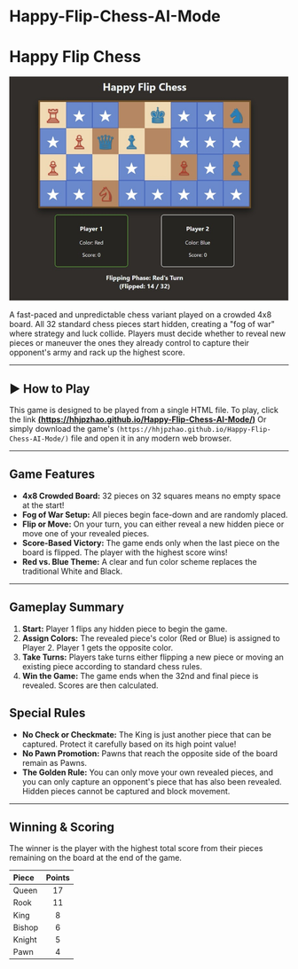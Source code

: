 # Happy-Flip-Chess-AI-Mode
# Happy Flip Chess

![Happy Flip Chess Board](https://github.com/HHJPZhao/Happy-Flip-Chess/blob/main/Happy-Flip-Chess%203.jpg)

A fast-paced and unpredictable chess variant played on a crowded 4x8 board. All 32 standard chess pieces start hidden, creating a "fog of war" where strategy and luck collide. Players must decide whether to reveal new pieces or maneuver the ones they already control to capture their opponent's army and rack up the highest score.

---

## ▶️ How to Play


This game is designed to be played from a single HTML file. To play, click the link **[(https://hhjpzhao.github.io/Happy-Flip-Chess-AI-Mode/)](https://hhjpzhao.github.io/Happy-Flip-Chess-AI-Mode/)**
Or simply download the game's `(https://hhjpzhao.github.io/Happy-Flip-Chess-AI-Mode/)` file and open it in any modern web browser.



---

## Game Features

* **4x8 Crowded Board:** 32 pieces on 32 squares means no empty space at the start!
* **Fog of War Setup:** All pieces begin face-down and are randomly placed.
* **Flip or Move:** On your turn, you can either reveal a new hidden piece or move one of your revealed pieces.
* **Score-Based Victory:** The game ends only when the last piece on the board is flipped. The player with the highest score wins!
* **Red vs. Blue Theme:** A clear and fun color scheme replaces the traditional White and Black.

---

## Gameplay Summary

1.  **Start:** Player 1 flips any hidden piece to begin the game.
2.  **Assign Colors:** The revealed piece's color (Red or Blue) is assigned to Player 2. Player 1 gets the opposite color.
3.  **Take Turns:** Players take turns either flipping a new piece or moving an existing piece according to standard chess rules.
4.  **Win the Game:** The game ends when the 32nd and final piece is revealed. Scores are then calculated.

## Special Rules

* **No Check or Checkmate:** The King is just another piece that can be captured. Protect it carefully based on its high point value!
* **No Pawn Promotion:** Pawns that reach the opposite side of the board remain as Pawns.
* **The Golden Rule:** You can only move your own revealed pieces, and you can only capture an opponent's piece that has also been revealed. Hidden pieces cannot be captured and block movement.

---

## Winning & Scoring

The winner is the player with the highest total score from their pieces remaining on the board at the end of the game.

| Piece | Points |
| :--- | :---: |
| Queen | 17 |
| Rook | 11 |
| King | 8 |
| Bishop | 6 |
| Knight | 5 |
| Pawn | 4 |
